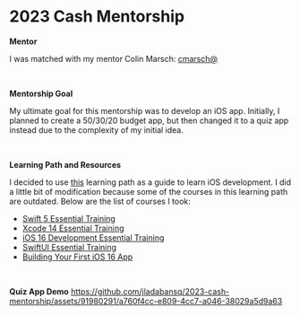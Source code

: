 # 2023 Cash Mentorship

**Mentor**

I was matched with my mentor Colin Marsch: [cmarsch@](https://my.sqprod.co/profile/cmarsch)

 <br/>
 
**Mentorship Goal**

My ultimate goal for this mentorship was to develop an iOS app. Initially, I planned to create a 50/30/20 budget app, but then changed it to a quiz app instead due to the complexity of my initial idea.

 <br/>

**Learning Path and Resources**

I decided to use [this](https://www.linkedin.com/learning/paths/get-started-with-ios-app-development?u=2094516 ) learning path as a guide to learn iOS development. I did a little bit of modification because some of the courses in this learning path are outdated. Below are the list of courses I took:

- [Swift 5 Essential Training](https://www.linkedin.com/learning/swift-5-essential-training?contextUrn=urn%3Ali%3AlyndaLearningPath%3A5a149a5d498eaa2ec62c8fce&u=2094516)
- [Xcode 14 Essential Training](https://www.linkedin.com/learning/xcode-14-essential-training/become-an-xcode-expert?u=2094516)
- [iOS 16 Development Essential Training](https://www.linkedin.com/learning/ios-16-development-essential-training/starting-a-career-in-ios-development?u=2094516)
- [SwiftUI Essential Training](https://www.linkedin.com/learning/swiftui-essential-training-18764703/blowing-minds-in-the-apple-ecosystem-with-swiftui?resume=false&u=2094516)
- [Building Your First iOS 16 App](https://www.linkedin.com/learning/building-your-first-ios-16-app?contextUrn=urn%3Ali%3AlyndaLearningPath%3A5a149a5d498eaa2ec62c8fce&u=2094516)

 <br/>

**Quiz App Demo**
https://github.com/jladabansq/2023-cash-mentorship/assets/91980291/a760f4cc-e809-4cc7-a046-38029a5d9a63



